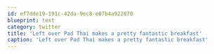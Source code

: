 ```yaml
---
id: ef7dde19-191c-42da-9ec8-e07b4a922070
blueprint: text
category: twitter
title: 'Left over Pad Thai makes a pretty fantastic breakfast'
caption: 'Left over Pad Thai makes a pretty fantastic breakfast'
---
```

